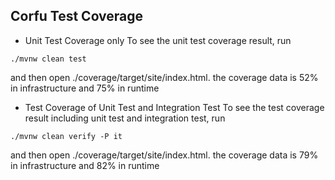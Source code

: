 ## Corfu Test Coverage

- Unit Test Coverage only
To see the unit test coverage result, run 
```shell
./mvnw clean test
```
and then open ./coverage/target/site/index.html.
the coverage data is 52% in infrastructure and 75% in runtime

- Test Coverage of Unit Test and Integration Test
To see the test coverage result including unit test and integration test, run
```shell
./mvnw clean verify -P it   
```
and then open ./coverage/target/site/index.html.
the coverage data is 79% in infrastructure and 82% in runtime